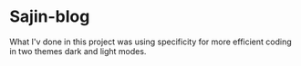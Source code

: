 # Sajin-blog
What I'v done in this project was using specificity for more efficient coding in two themes dark and light modes.

